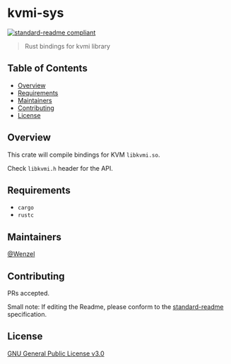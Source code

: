 # kvmi-sys

[![standard-readme compliant](https://img.shields.io/badge/readme%20style-standard-brightgreen.svg?style=flat-square)](https://github.com/RichardLitt/standard-readme)

> Rust bindings for kvmi library

## Table of Contents

- [Overview](#overview)
- [Requirements](#requirements)
- [Maintainers](#maintainers)
- [Contributing](#contributing)
- [License](#license)

## Overview

This crate will compile bindings for KVM `libkvmi.so`.

Check `libkvmi.h` header for the API.

## Requirements

- `cargo`
- `rustc`

## Maintainers

[@Wenzel](https://github.com/Wenzel)

## Contributing

PRs accepted.

Small note: If editing the Readme, please conform to the [standard-readme](https://github.com/RichardLitt/standard-readme) specification.

## License

[GNU General Public License v3.0](https://github.com/Wenzel/kvmi-sys/blob/master/LICENSE)

